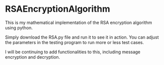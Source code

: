﻿# RSAEncryptionAlgorithm
This is my mathematical implementation of the RSA encryption algorithm using python.  
  
Simply download the RSA.py file and run it to see it in action. You can adjust the parameters in the testing program to run more or less test cases.  
  
I will be continuing to add functionalities to this, including message encryption and decryption.   
